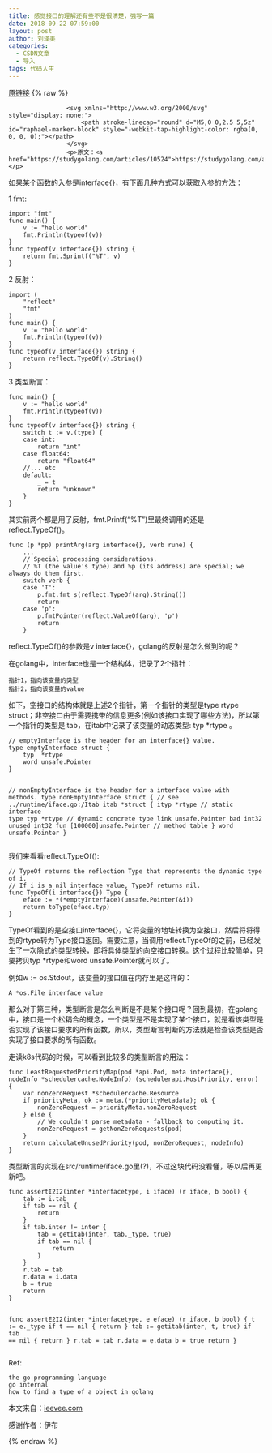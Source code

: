 ```yaml
---
title: 感觉接口的理解还有些不是很清楚，强写一篇
date: 2018-09-22 07:59:00
layout: post
author: 刘泽美
categories:
  - CSDN文章
  - 导入
tags: 代码人生
---
```


[原链接](https://blog.csdn.net/weixin_41884153/article/details/82809663)
{% raw %}

                    <svg xmlns="http://www.w3.org/2000/svg" style="display: none;">
                        <path stroke-linecap="round" d="M5,0 0,2.5 5,5z" id="raphael-marker-block" style="-webkit-tap-highlight-color: rgba(0, 0, 0, 0);"></path>
                    </svg>
                    <p>原文：<a href="https://studygolang.com/articles/10524">https://studygolang.com/articles/10524</a></p> 
<p>如果某个函数的入参是interface{}，有下面几种方式可以获取入参的方法：</p> 
<p>1 fmt:</p> 
<pre><code>import "fmt"
func main() {
    v := "hello world"
    fmt.Println(typeof(v))
}
func typeof(v interface{}) string {
    return fmt.Sprintf("%T", v)
}
</code></pre> 
<p>2 反射：</p> 
<pre><code>import (
    "reflect"
    "fmt"
)
func main() {
    v := "hello world"
    fmt.Println(typeof(v))
}
func typeof(v interface{}) string {
    return reflect.TypeOf(v).String()
}
</code></pre> 
<p>3 类型断言：</p> 
<pre><code>func main() {
    v := "hello world"
    fmt.Println(typeof(v))
}
func typeof(v interface{}) string {
    switch t := v.(type) {
    case int:
        return "int"
    case float64:
        return "float64"
    //... etc
    default:
        _ = t
        return "unknown"
    }
}
</code></pre> 
<p>其实前两个都是用了反射，fmt.Printf(“%T”)里最终调用的还是reflect.TypeOf()。</p> 
<pre><code>func (p *pp) printArg(arg interface{}, verb rune) {
    ...
	// Special processing considerations.
	// %T (the value's type) and %p (its address) are special; we always do them first.
	switch verb {
	case 'T':
		p.fmt.fmt_s(reflect.TypeOf(arg).String())
		return
	case 'p':
		p.fmtPointer(reflect.ValueOf(arg), 'p')
		return
	}
</code></pre> 
<p>reflect.TypeOf()的参数是v interface{}，golang的反射是怎么做到的呢？</p> 
<p>在golang中，interface也是一个结构体，记录了2个指针：</p> 
<pre><code>指针1，指向该变量的类型
指针2，指向该变量的value
</code></pre> 
<p>如下，空接口的结构体就是上述2个指针，第一个指针的类型是type rtype struct；非空接口由于需要携带的信息更多(例如该接口实现了哪些方法)，所以第一个指针的类型是itab，在itab中记录了该变量的动态类型: typ *rtype 。</p> 
<pre><code>// emptyInterface is the header for an interface{} value.
type emptyInterface struct {
	typ  *rtype
	word unsafe.Pointer
}

// nonEmptyInterface is the header for a interface value with methods.
type nonEmptyInterface struct {
	// see ../runtime/iface.go:/Itab
	itab *struct {
		ityp   *rtype // static interface type
		typ    *rtype // dynamic concrete type
		link   unsafe.Pointer
		bad    int32
		unused int32
		fun    [100000]unsafe.Pointer // method table
	}
	word unsafe.Pointer
}
</code></pre> 
<p>我们来看看reflect.TypeOf():</p> 
<pre><code>// TypeOf returns the reflection Type that represents the dynamic type of i.
// If i is a nil interface value, TypeOf returns nil.
func TypeOf(i interface{}) Type {
	eface := *(*emptyInterface)(unsafe.Pointer(&amp;i))
	return toType(eface.typ)
}
</code></pre> 
<p>TypeOf看到的是空接口interface{}，它将变量的地址转换为空接口，然后将将得到的rtype转为Type接口返回。需要注意，当调用reflect.TypeOf的之前，已经发生了一次隐式的类型转换，即将具体类型的向空接口转换。这个过程比较简单，只要拷贝typ *rtype和word unsafe.Pointer就可以了。</p> 
<p>例如w := os.Stdout，该变量的接口值在内存里是这样的：</p> 
<pre><code>A *os.File interface value
</code></pre> 
<p>那么对于第三种，类型断言是怎么判断是不是某个接口呢？回到最初，在golang中，接口是一个松耦合的概念，一个类型是不是实现了某个接口，就是看该类型是否实现了该接口要求的所有函数，所以，类型断言判断的方法就是检查该类型是否实现了接口要求的所有函数。</p> 
<p>走读k8s代码的时候，可以看到比较多的类型断言的用法：</p> 
<pre><code>func LeastRequestedPriorityMap(pod *api.Pod, meta interface{}, nodeInfo *schedulercache.NodeInfo) (schedulerapi.HostPriority, error) {
	var nonZeroRequest *schedulercache.Resource
	if priorityMeta, ok := meta.(*priorityMetadata); ok {
		nonZeroRequest = priorityMeta.nonZeroRequest
	} else {
		// We couldn't parse metadata - fallback to computing it.
		nonZeroRequest = getNonZeroRequests(pod)
	}
	return calculateUnusedPriority(pod, nonZeroRequest, nodeInfo)
}
</code></pre> 
<p>类型断言的实现在src/runtime/iface.go里(?)，不过这块代码没看懂，等以后再更新吧。</p> 
<pre><code>func assertI2I2(inter *interfacetype, i iface) (r iface, b bool) {
	tab := i.tab
	if tab == nil {
		return
	}
	if tab.inter != inter {
		tab = getitab(inter, tab._type, true)
		if tab == nil {
			return
		}
	}
	r.tab = tab
	r.data = i.data
	b = true
	return
}

func assertE2I2(inter *interfacetype, e eface) (r iface, b bool) {
	t := e._type
	if t == nil {
		return
	}
	tab := getitab(inter, t, true)
	if tab == nil {
		return
	}
	r.tab = tab
	r.data = e.data
	b = true
	return
}
</code></pre> 
<p>Ref:</p> 
<pre><code>the go programming language
go internal
how to find a type of a object in golang
</code></pre> 
<p>本文来自：<a href="http://ieevee.com">ieevee.com</a></p> 
<p>感谢作者：伊布</p>
                
{% endraw %}
